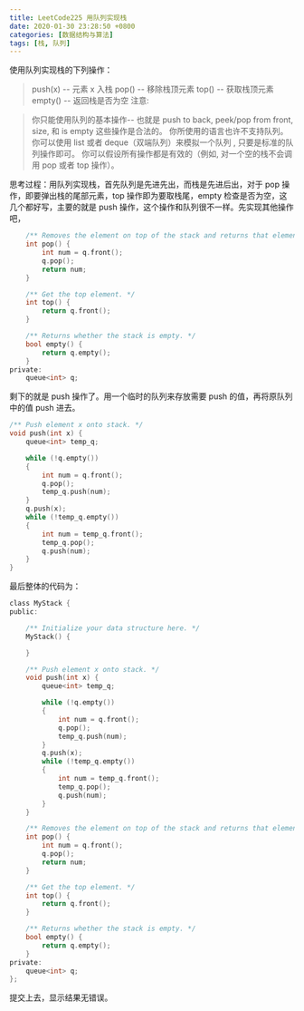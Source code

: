 ```yaml
---
title: LeetCode225 用队列实现栈
date: 2020-01-30 23:28:50 +0800
categories: [数据结构与算法]
tags: [栈, 队列]
---
```


使用队列实现栈的下列操作：

> push(x) -- 元素 x 入栈
> pop() -- 移除栈顶元素
> top() -- 获取栈顶元素
> empty() -- 返回栈是否为空
> 注意:

> 你只能使用队列的基本操作-- 也就是 push to back, peek/pop from front, size, 和 is empty 这些操作是合法的。
> 你所使用的语言也许不支持队列。 你可以使用 list 或者 deque（双端队列）来模拟一个队列 , 只要是标准的队列操作即可。
> 你可以假设所有操作都是有效的（例如, 对一个空的栈不会调用 pop 或者 top 操作）。

思考过程：用队列实现栈，首先队列是先进先出，而栈是先进后出，对于 pop 操作，即要弹出栈的尾部元素，top 操作即为要取栈尾，empty 检查是否为空，这几个都好写，主要的就是 push 操作，这个操作和队列很不一样。先实现其他操作吧，

```c
	/** Removes the element on top of the stack and returns that element. */
	int pop() {
		int num = q.front();
		q.pop();
		return num;
	}

	/** Get the top element. */
	int top() {
		return q.front();
	}

	/** Returns whether the stack is empty. */
	bool empty() {
		return q.empty();
	}
private:
	queue<int> q;
```

剩下的就是 push 操作了。用一个临时的队列来存放需要 push 的值，再将原队列中的值 push 进去。

```c
/** Push element x onto stack. */
void push(int x) {
	queue<int> temp_q;

	while (!q.empty())
	{
		int num = q.front();
		q.pop();
		temp_q.push(num);
	}
	q.push(x);
	while (!temp_q.empty())
	{
		int num = temp_q.front();
		temp_q.pop();
		q.push(num);
	}
}
```

最后整体的代码为：

```c
class MyStack {
public:

	/** Initialize your data structure here. */
	MyStack() {

	}

	/** Push element x onto stack. */
	void push(int x) {
		queue<int> temp_q;

		while (!q.empty())
		{
			int num = q.front();
			q.pop();
			temp_q.push(num);
		}
		q.push(x);
		while (!temp_q.empty())
		{
			int num = temp_q.front();
			temp_q.pop();
			q.push(num);
		}
	}

	/** Removes the element on top of the stack and returns that element. */
	int pop() {
		int num = q.front();
		q.pop();
		return num;
	}

	/** Get the top element. */
	int top() {
		return q.front();
	}

	/** Returns whether the stack is empty. */
	bool empty() {
		return q.empty();
	}
private:
	queue<int> q;
};
```

提交上去，显示结果无错误。
